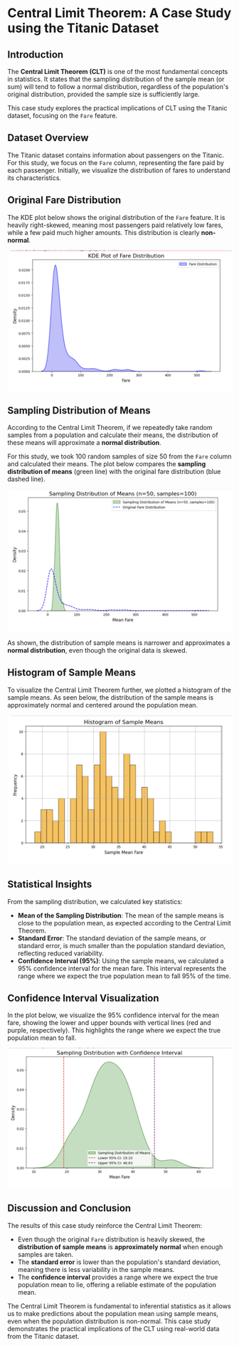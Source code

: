 # Central Limit Theorem: A Case Study using the Titanic Dataset

## Introduction
The **Central Limit Theorem (CLT)** is one of the most fundamental concepts in statistics. It states that the sampling distribution of the sample mean (or sum) will tend to follow a normal distribution, regardless of the population's original distribution, provided the sample size is sufficiently large. 

This case study explores the practical implications of CLT using the Titanic dataset, focusing on the `Fare` feature.

## Dataset Overview
The Titanic dataset contains information about passengers on the Titanic. For this study, we focus on the `Fare` column, representing the fare paid by each passenger. Initially, we visualize the distribution of fares to understand its characteristics.

## Original Fare Distribution
The KDE plot below shows the original distribution of the `Fare` feature. It is heavily right-skewed, meaning most passengers paid relatively low fares, while a few paid much higher amounts. This distribution is clearly **non-normal**.

![KDE Plot of Original Fare Distribution](images/KDE_Fare_Dist.png)

## Sampling Distribution of Means
According to the Central Limit Theorem, if we repeatedly take random samples from a population and calculate their means, the distribution of these means will approximate a **normal distribution**. 

For this study, we took 100 random samples of size 50 from the `Fare` column and calculated their means. The plot below compares the **sampling distribution of means** (green line) with the original fare distribution (blue dashed line).

![Sampling Distribution of Means vs Original Fare Distribution](images/Sampling_Dist_of_Means.png)

As shown, the distribution of sample means is narrower and approximates a **normal distribution**, even though the original data is skewed.

## Histogram of Sample Means
To visualize the Central Limit Theorem further, we plotted a histogram of the sample means. As seen below, the distribution of the sample means is approximately normal and centered around the population mean.

![Histogram of Sample Means](images/Histogram_Sample_Means.png)

## Statistical Insights
From the sampling distribution, we calculated key statistics:
- **Mean of the Sampling Distribution**: The mean of the sample means is close to the population mean, as expected according to the Central Limit Theorem.
- **Standard Error**: The standard deviation of the sample means, or standard error, is much smaller than the population standard deviation, reflecting reduced variability.
- **Confidence Interval (95%)**: Using the sample means, we calculated a 95% confidence interval for the mean fare. This interval represents the range where we expect the true population mean to fall 95% of the time.

## Confidence Interval Visualization
In the plot below, we visualize the 95% confidence interval for the mean fare, showing the lower and upper bounds with vertical lines (red and purple, respectively). This highlights the range where we expect the true population mean to fall.

![Sampling Distribution with Confidence Interval](images/Samp_Dist_with_Confidence_Int.png)

## Discussion and Conclusion
The results of this case study reinforce the Central Limit Theorem:
- Even though the original `Fare` distribution is heavily skewed, the **distribution of sample means** is **approximately normal** when enough samples are taken.
- The **standard error** is lower than the population's standard deviation, meaning there is less variability in the sample means.
- The **confidence interval** provides a range where we expect the true population mean to lie, offering a reliable estimate of the population mean.

The Central Limit Theorem is fundamental to inferential statistics as it allows us to make predictions about the population mean using sample means, even when the population distribution is non-normal. This case study demonstrates the practical implications of the CLT using real-world data from the Titanic dataset.


